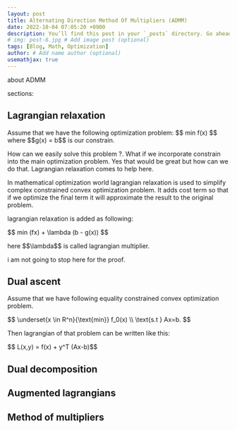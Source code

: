 ```yaml
---
layout: post
title: Alternating Direction Method Of Multipliers (ADMM)
date: 2022-10-04 07:05:20 +0900
description: You’ll find this post in your `_posts` directory. Go ahead and edit it and re-build the site to see your changes. # Add post description (optional)
# img: post-6.jpg # Add image post (optional)
tags: [Blog, Math, Optimization]
author: # Add name author (optional)
usemathjax: true
---
```


about ADMM 

sections:

<h2> Lagrangian relaxation</h2>
Assume that we have the following optimization problem:
$$ min f(x) $$ where $$g(x) = b$$ is our constrain.

How can we easily solve this problem ?. What if we incorporate constrain into the main optimization problem. Yes that would be great but how can we do that. Lagrangian relaxation comes to help here.

In mathematical optimization world lagrangian relaxation is used to simplify complex constrained convex optimization problem. It adds cost term so that if we optimize the final term it will approximate the result to the original problem.

lagrangian relaxation is added as following:
<p>
$$ min (fx) + \lambda (b - g(x)) $$
</p>
here $$\lambda$$ is called lagrangian multiplier. 

i am not going to stop here for the proof.

<h2> Dual ascent</h2>
Assume that we have following equality constrained convex optimization problem. 
<p>
$$
\underset{x \in R^n}{\text{min}} f_0(x) \\
\text{s.t } Ax=b.
$$

Then lagrangian of that problem can be written like this:
<p>
$$ L(x,y)  = f(x) + y^T (Ax-b)$$
</p>

<h2> Dual decomposition</h2>

<h2> Augmented lagrangians</h2>

<h2> Method of multipliers</h2>
